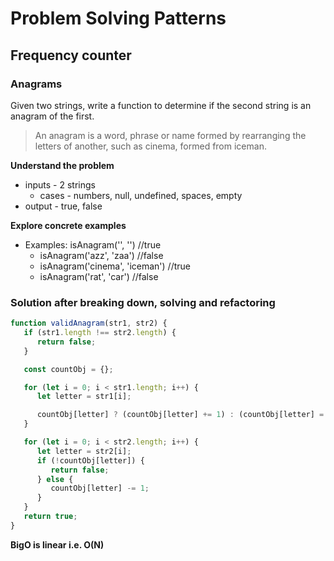 # Problem Solving Patterns

## Frequency counter

### Anagrams

Given two strings, write a function to determine if the second string is an anagram of the first.

> An anagram is a word, phrase or name formed by rearranging the letters of another, such as cinema, formed from iceman.

**Understand the problem**

-  inputs - 2 strings
   -  cases - numbers, null, undefined, spaces, empty
-  output - true, false

**Explore concrete examples**

-  Examples: isAnagram('', '') //true
   -  isAnagram('azz', 'zaa') //false
   -  isAnagram('cinema', 'iceman') //true
   -  isAnagram('rat', 'car') //false

### Solution after breaking down, solving and refactoring

```js
function validAnagram(str1, str2) {
   if (str1.length !== str2.length) {
      return false;
   }

   const countObj = {};

   for (let i = 0; i < str1.length; i++) {
      let letter = str1[i];

      countObj[letter] ? (countObj[letter] += 1) : (countObj[letter] = 1);
   }

   for (let i = 0; i < str2.length; i++) {
      let letter = str2[i];
      if (!countObj[letter]) {
         return false;
      } else {
         countObj[letter] -= 1;
      }
   }
   return true;
}
```

**BigO is linear i.e. O(N)**
